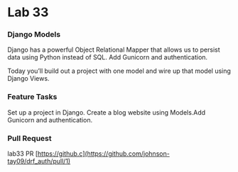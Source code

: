 # Lab 33

### Django Models
Django has a powerful Object Relational Mapper that allows us to persist data using Python instead of SQL. Add Gunicorn and authentication.

Today you’ll build out a project with one model and wire up that model using Django Views.

### Feature Tasks
Set up a project in Django. Create a blog website using Models.Add Gunicorn and authentication.

### Pull Request
lab33 PR [https://github.c](https://github.com/johnson-tay09/drf_auth/pull/1)
